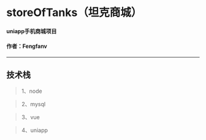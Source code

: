 # storeOfTanks（坦克商城）
#### uniapp手机商城项目

#### 作者：Fengfanv
------
## 技术栈

> 1、node

> 2、mysql

> 3、vue

> 4、uniapp
